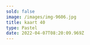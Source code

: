 ```yaml
---
sold: false
image: /images/img-9606.jpg
title: kaart 40
type: Pastel
date: 2022-04-07T08:20:09.969Z
---
```

